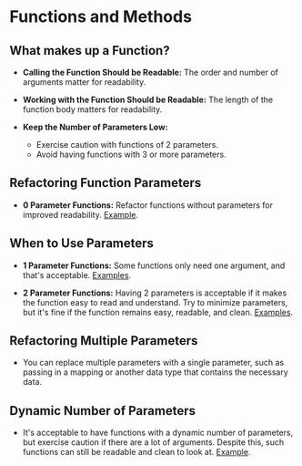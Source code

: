 # Functions and Methods

## What makes up a Function?

- **Calling the Function Should be Readable:** The order and number of arguments matter for readability.
  
- **Working with the Function Should be Readable:** The length of the function body matters for readability.

- **Keep the Number of Parameters Low:**
  - Exercise caution with functions of 2 parameters.
  - Avoid having functions with 3 or more parameters.

## Refactoring Function Parameters

- **0 Parameter Functions:** Refactor functions without parameters for improved readability. [Example](https://github.com/academind/clean-code-course-code/blob/functions-01-refactoring-function-parameters/no-arg-functions.js).

## When to Use Parameters

- **1 Parameter Functions:** Some functions only need one argument, and that's acceptable. [Examples](https://github.com/academind/clean-code-course-code/tree/functions-02-when-one-parameter-is-just-right).

- **2 Parameter Functions:** Having 2 parameters is acceptable if it makes the function easy to read and understand. Try to minimize parameters, but it's fine if the function remains easy, readable, and clean. [Examples](https://github.com/academind/clean-code-course-code/tree/functions-03-two-parameters).

## Refactoring Multiple Parameters

- You can replace multiple parameters with a single parameter, such as passing in a mapping or another data type that contains the necessary data.

## Dynamic Number of Parameters

- It's acceptable to have functions with a dynamic number of parameters, but exercise caution if there are a lot of arguments. Despite this, such functions can still be readable and clean to look at. [Example](https://github.com/academind/clean-code-course-code/blob/functions-05-dynamic-parameters/infinite-arg-functions.js).
